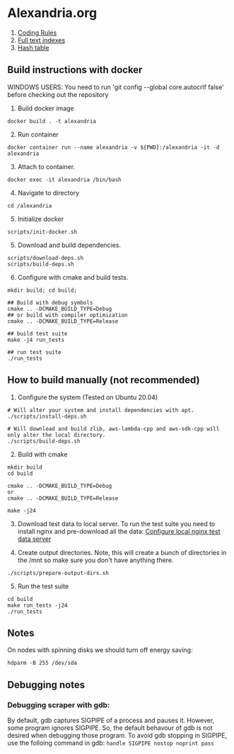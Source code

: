 # Alexandria.org

1. [Coding Rules](/documentation/coding_rules.md)
2. [Full text indexes](/documentation/full_text_indexes.md)
3. [Hash table](/documentation/hash_table.md)

## Build instructions with docker
WINDOWS USERS: You need to run 'git config --global core.autocrlf false' before checking out the repository
1. Build docker image
```
docker build . -t alexandria
```

2. Run container
```
docker container run --name alexandria -v ${PWD}:/alexandria -it -d alexandria
```
3. Attach to container.
```
docker exec -it alexandria /bin/bash
```
4. Navigate to directory
```
cd /alexandria
```
5. Initialize docker
```
scripts/init-docker.sh
```
5. Download and build dependencies.
```
scripts/download-deps.sh
scripts/build-deps.sh
```
6. Configure with cmake and build tests.
```
mkdir build; cd build; 

## Build with debug symbols
cmake .. -DCMAKE_BUILD_TYPE=Debug
## or build with compiler optimization
cmake .. -DCMAKE_BUILD_TYPE=Release

## build test suite
make -j4 run_tests

## run test suite
./run_tests
```

## How to build manually (not recommended)
1. Configure the system (Tested on Ubuntu 20.04)
```
# Will alter your system and install dependencies with apt.
./scripts/install-deps.sh

# Will download and build zlib, aws-lambda-cpp and aws-sdk-cpp will only alter the local directory.
./scripts/build-deps.sh
```

2. Build with cmake
```
mkdir build
cd build

cmake .. -DCMAKE_BUILD_TYPE=Debug
or
cmake .. -DCMAKE_BUILD_TYPE=Release

make -j24
```

3. Download test data to local server.
To run the test suite you need to install nginx and pre-download all the data: [Configure local nginx test data server](/documentation/configure_local_nginx.md)

4. Create output directories. Note, this will create a bunch of directories in the /mnt so make sure you don't have anything there.
```
./scripts/prepare-output-dirs.sh
```

5. Run the test suite
```
cd build
make run_tests -j24
./run_tests
```

## Notes
On nodes with spinning disks we should turn off energy saving:
```
hdparm -B 255 /dev/sda
```

## Debugging notes
### Debugging scraper with gdb:
By default, gdb captures SIGPIPE of a process and pauses it. However, some program ignores SIGPIPE. So, the default behavour of gdb is not desired when debugging those program. To avoid gdb stopping in SIGPIPE, use the folloing command in gdb:
```handle SIGPIPE nostop noprint pass```
